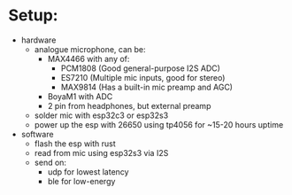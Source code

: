 # Setup:

- hardware
    - analogue microphone, can be:
        - MAX4466 with any of:
            - PCM1808 (Good general-purpose I2S ADC)
            - ES7210 (Multiple mic inputs, good for stereo)
            - MAX9814 (Has a built-in mic preamp and AGC)
        - BoyaM1 with ADC
        - 2 pin from headphones, but external preamp
    - solder mic with esp32c3 or esp32s3
    - power up the esp with 26650 using tp4056 for ~15-20 hours uptime
- software
    - flash the esp with rust
    - read from mic using esp32s3 via I2S
    - send on:
        - udp for lowest latency
        - ble for low-energy
